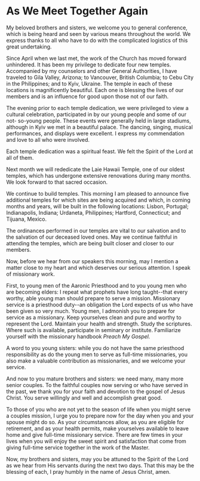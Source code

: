 # As We Meet Together Again

My beloved brothers and sisters, we welcome you to general conference, which
is being heard and seen by various means throughout the world. We express
thanks to all who have to do with the complicated logistics of this great
undertaking.

Since April when we last met, the work of the Church has moved forward
unhindered. It has been my privilege to dedicate four new temples. Accompanied
by my counselors and other General Authorities, I have traveled to Gila
Valley, Arizona; to Vancouver, British Columbia; to Cebu City in the
Philippines; and to Kyiv, Ukraine. The temple in each of these locations is
magnificently beautiful. Each one is blessing the lives of our members and is
an influence for good upon those not of our faith.

The evening prior to each temple dedication, we were privileged to view a
cultural celebration, participated in by our young people and some of our not-
so-young people. These events were generally held in large stadiums, although
in Kyiv we met in a beautiful palace. The dancing, singing, musical
performances, and displays were excellent. I express my commendation and love
to all who were involved.

Each temple dedication was a spiritual feast. We felt the Spirit of the Lord
at all of them.

Next month we will rededicate the Laie Hawaii Temple, one of our oldest
temples, which has undergone extensive renovations during many months. We look
forward to that sacred occasion.

We continue to build temples. This morning I am pleased to announce five
additional temples for which sites are being acquired and which, in coming
months and years, will be built in the following locations: Lisbon, Portugal;
Indianapolis, Indiana; Urdaneta, Philippines; Hartford, Connecticut; and
Tijuana, Mexico.

The ordinances performed in our temples are vital to our salvation and to the
salvation of our deceased loved ones. May we continue faithful in attending
the temples, which are being built closer and closer to our members.

Now, before we hear from our speakers this morning, may I mention a matter
close to my heart and which deserves our serious attention. I speak of
missionary work.

First, to young men of the Aaronic Priesthood and to you young men who are
becoming elders: I repeat what prophets have long taught--that every worthy,
able young man should prepare to serve a mission. Missionary service is a
priesthood duty--an obligation the Lord expects of us who have been given so
very much. Young men, I admonish you to prepare for service as a missionary.
Keep yourselves clean and pure and worthy to represent the Lord. Maintain your
health and strength. Study the scriptures. Where such is available,
participate in seminary or institute. Familiarize yourself with the missionary
handbook _Preach My Gospel._

A word to you young sisters: while you do not have the same priesthood
responsibility as do the young men to serve as full-time missionaries, you
also make a valuable contribution as missionaries, and we welcome your
service.

And now to you mature brothers and sisters: we need many, many more senior
couples. To the faithful couples now serving or who have served in the past,
we thank you for your faith and devotion to the gospel of Jesus Christ. You
serve willingly and well and accomplish great good.

To those of you who are not yet to the season of life when you might serve a
couples mission, I urge you to prepare now for the day when you and your
spouse might do so. As your circumstances allow, as you are eligible for
retirement, and as your health permits, make yourselves available to leave
home and give full-time missionary service. There are few times in your lives
when you will enjoy the sweet spirit and satisfaction that come from giving
full-time service together in the work of the Master.

Now, my brothers and sisters, may you be attuned to the Spirit of the Lord as
we hear from His servants during the next two days. That this may be the
blessing of each, I pray humbly in the name of Jesus Christ, amen.

